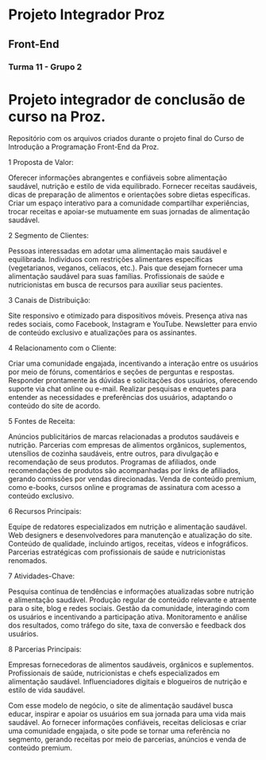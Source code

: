 # Projeto Integrador Proz
## Front-End
### Turma 11 - Grupo 2

# Projeto integrador de conclusão de curso na Proz.
Repositório com os arquivos criados durante o projeto final do Curso de Introdução a Programação Front-End da Proz.

1 Proposta de Valor:

Oferecer informações abrangentes e confiáveis sobre alimentação saudável, nutrição e estilo de vida equilibrado.
Fornecer receitas saudáveis, dicas de preparação de alimentos e orientações sobre dietas específicas.
Criar um espaço interativo para a comunidade compartilhar experiências, trocar receitas e apoiar-se mutuamente em suas jornadas de alimentação saudável.

2 Segmento de Clientes:

Pessoas interessadas em adotar uma alimentação mais saudável e equilibrada.
Indivíduos com restrições alimentares específicas (vegetarianos, veganos, celíacos, etc.).
Pais que desejam fornecer uma alimentação saudável para suas famílias.
Profissionais de saúde e nutricionistas em busca de recursos para auxiliar seus pacientes.

3 Canais de Distribuição:

Site responsivo e otimizado para dispositivos móveis.
Presença ativa nas redes sociais, como Facebook, Instagram e YouTube.
Newsletter para envio de conteúdo exclusivo e atualizações para os assinantes.

4 Relacionamento com o Cliente:

Criar uma comunidade engajada, incentivando a interação entre os usuários por meio de fóruns, comentários e seções de perguntas e respostas.
Responder prontamente às dúvidas e solicitações dos usuários, oferecendo suporte via chat online ou e-mail.
Realizar pesquisas e enquetes para entender as necessidades e preferências dos usuários, adaptando o conteúdo do site de acordo.

5 Fontes de Receita:

Anúncios publicitários de marcas relacionadas a produtos saudáveis e nutrição.
Parcerias com empresas de alimentos orgânicos, suplementos, utensílios de cozinha saudáveis, entre outros, para divulgação e recomendação de seus produtos.
Programas de afiliados, onde recomendações de produtos são acompanhadas por links de afiliados, gerando comissões por vendas direcionadas.
Venda de conteúdo premium, como e-books, cursos online e programas de assinatura com acesso a conteúdo exclusivo.

6 Recursos Principais:

Equipe de redatores especializados em nutrição e alimentação saudável.
Web designers e desenvolvedores para manutenção e atualização do site.
Conteúdo de qualidade, incluindo artigos, receitas, vídeos e infográficos.
Parcerias estratégicas com profissionais de saúde e nutricionistas renomados.

7 Atividades-Chave:

Pesquisa contínua de tendências e informações atualizadas sobre nutrição e alimentação saudável.
Produção regular de conteúdo relevante e atraente para o site, blog e redes sociais.
Gestão da comunidade, interagindo com os usuários e incentivando a participação ativa.
Monitoramento e análise dos resultados, como tráfego do site, taxa de conversão e feedback dos usuários.

8 Parcerias Principais:

Empresas fornecedoras de alimentos saudáveis, orgânicos e suplementos.
Profissionais de saúde, nutricionistas e chefs especializados em alimentação saudável.
Influenciadores digitais e blogueiros de nutrição e estilo de vida saudável.

Com esse modelo de negócio, o site de alimentação saudável busca educar, inspirar e apoiar os usuários em sua jornada para uma vida mais saudável. Ao fornecer informações confiáveis, receitas deliciosas e criar uma comunidade engajada, o site pode se tornar uma referência no segmento, gerando receitas por meio de parcerias, anúncios e venda de conteúdo premium.
